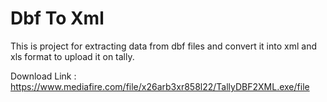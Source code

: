 # Dbf To Xml
 This is project for extracting data from dbf files and convert it into xml and xls format to upload it on tally.
 
 Download Link : https://www.mediafire.com/file/x26arb3xr858l22/TallyDBF2XML.exe/file
